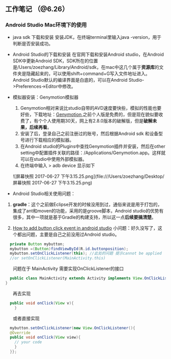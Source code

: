## 工作笔记 （@6.26）
### Android Studio Mac环境下的使用
- java sdk 下载和安装
安装JDK，在终端terminal里输入java -version，用于判断是否安装成功。

- Android Studio的下载和安装
在官网下载和安装Android studio，在Android SDK中更新Android SDK，SDK所在的位置是/Users/zoezhang/Library/Android/sdk，在mac中这几个属于**资源库**的文件夹是隐藏起来的，可以使用shift+command+G写入文件地址进入。
Android Studio默认的编译界面是白底的，可以在Android Studio->Preferences->Editor中修改。
- 模拟器安装：Genymotion模拟器
  1. Genymotion相对来说比studio自带的AVD速度要快些，模拟的性能也要好些，下载地址：[Genymotion](https://www.genymotion.com),之前个人版是免费的，但是现在貌似要收费了，有个个人使用期30天，网上有2.8.0版本的破解版，但是**破解未果，后续再看**。
  2. 安装了后，登录自己之前注册过的账号，然后根据Android sdk 和设备型号进行下载相应的模拟器。
  3. 在Android studio的Plugins中查找Genymotion插件并安装，然后在other setting中配置插件关联的路径：/Applications/Genymotion.app。这样就可以在studio中使用外部模拟器。
  4. 在终端中输入 > adb device 显示如下

   ![屏幕快照 2017-06-27 下午3.15.25.png](file:///Users/zoezhang/Desktop/屏幕快照 2017-06-27 下午3.15.25.png)
- Android Studio相关使用问题：
1. **gradle**：这个之前做Eclipse开发的时候没用到过，通俗来说是用于打包的，集成了ant和moven的功能，采用的是groove脚本，Android studio的优势有很多，其中一项就是基于Gradle的构建支持，所以这一点**后续要搞清楚**。

2. [How to add button click event in android studio](https://stackoverflow.com/questions/20156733/how-to-add-button-click-event-in-android-studio)
小问题：好久没写了，这个都出问题，主要是自己之前没用过Android studio。

```java
  private Button mybutton;
  mybutton =(Button)findViewById(R.id.buttonposition);
  mybutton.setOnClickListener(this); //此处的问题 提示cannot be applied 
  //or setOnClickListener(MainActivity.this)

```
&#160;&#160;&#160;&#160;&#160;&#160;问题在于 MainActivity 需要实现OnClickListener的接口
```java
  public class MainActivity extends Activity implements View.OnClickListener{
}
```
&#160;&#160;&#160;&#160;&#160;&#160;再去实现  
```java 
  public void onClick(View v){
    }
  ```
&#160;&#160;&#160;&#160;&#160;&#160;或者直接实现
```java
  mybutton.setOnClickListener(new View.OnClickListener(){
  @Override
  public void onClick(View view){
    // your code
    }
  }};
  
```

